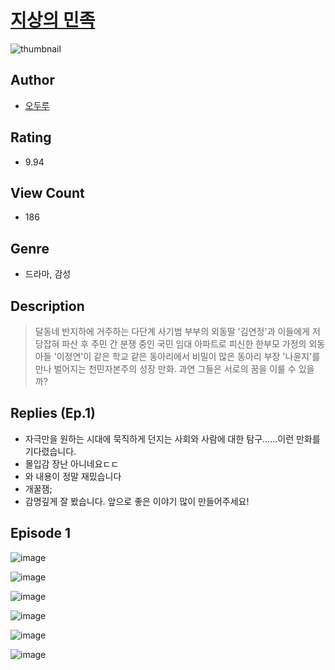 # [지상의 민족](https://comic.naver.com/challenge/list?titleId=810296)
![thumbnail](https://image-comic.pstatic.net/user_contents_data/challenge_comic/2023/05/23/333486/upload_7161113065813389924_480x623.jpeg)

## Author
- [오두루](https://comic.naver.com/artistTitle?id=333486)

## Rating
- 9.94

## View Count
- 186

## Genre
- 드라마, 감성

## Description
> 달동네 반지하에 거주하는 다단계 사기범 부부의 외동딸 '김연정'과 이들에게 저당잡혀 파산 후 주민 간 분쟁 중인 국민 임대 아파트로 피신한 한부모 가정의 외동아들 '이정연'이 같은 학교 같은 동아리에서 비밀이 많은 동아리 부장 '나윤지'를 만나 벌어지는 천민자본주의 성장 만화. 과연 그들은 서로의 꿈을 이룰 수 있을까?

## Replies (Ep.1)
- 자극만을 원하는 시대에 묵직하게 던지는 사회와 사람에 대한 탐구......이런 만화를 기다렸습니다.
- 몰입감 장난 아니네요ㄷㄷ
- 와 내용이 정말 재밌습니다
- 개꿀잼;
- 감명깊게 잘 봤습니다. 앞으로 좋은 이야기 많이 만들어주세요!

## Episode 1
![image](https://image-comic.pstatic.net/user_contents_data/challenge_comic/2023/05/23/333486/upload_3979265858910631735.jpeg)

![image](https://image-comic.pstatic.net/user_contents_data/challenge_comic/2023/05/23/333486/upload_3978705309880706617.jpeg)

![image](https://image-comic.pstatic.net/user_contents_data/challenge_comic/2023/05/23/333486/upload_3906366220210352690.jpeg)

![image](https://image-comic.pstatic.net/user_contents_data/challenge_comic/2023/05/23/333486/upload_7076615398861792610.jpeg)

![image](https://image-comic.pstatic.net/user_contents_data/challenge_comic/2023/05/23/333486/upload_7293357740953580389.jpeg)

![image](https://image-comic.pstatic.net/user_contents_data/challenge_comic/2023/05/23/333486/upload_3703144588965460275.jpeg)
